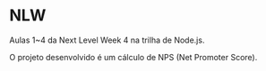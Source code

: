 # NLW
Aulas 1~4 da Next Level Week 4 na trilha de Node.js.

O projeto desenvolvido é um cálculo de NPS (Net Promoter Score).
